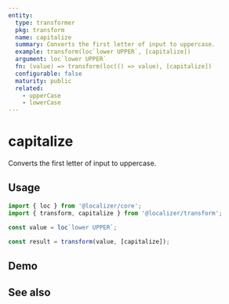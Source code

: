 ```yaml
---
entity:
  type: transformer
  pkg: transform
  name: capitalize
  summary: Converts the first letter of input to uppercase.
  example: transform(loc`lower UPPER`, [capitalize])
  argument: loc`lower UPPER`
  fn: (value) => transform(loc(() => value), [capitalize])
  configurable: false
  maturity: public
  related:
    - upperCase
    - lowerCase
---
```


# capitalize <Package name="transform"/>

Converts the first letter of input to uppercase.

## Usage

```typescript twoslash
import { loc } from '@localizer/core';
import { transform, capitalize } from '@localizer/transform';

const value = loc`lower UPPER`;

const result = transform(value, [capitalize]);
```

## Demo

<script setup>
  import { ref, computed } from 'vue';
  import { NFormItem } from 'naive-ui/es/form';
  import { NInput } from 'naive-ui/es/input';

  const value = ref('lower UPPER');
</script>

<EntityDemo :args="[value]">
  <NFormItem label="Value">
    <NInput v-model:value="value" type="text" />
  </NFormItem>

</EntityDemo>

## See also

<Entities />
